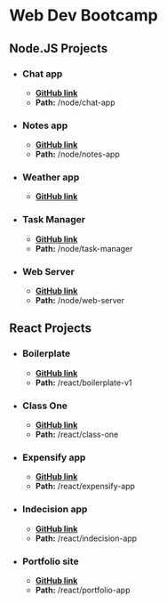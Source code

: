 # Web Dev Bootcamp


## Node.JS Projects
-   ### Chat app
    -   **[GitHub link](https://github.com/RobbyB97/web-dev-bootcamp/tree/master/node/chat-app)**
    -   **Path:** /node/chat-app

-   ### Notes app
    -   **[GitHub link](https://github.com/RobbyB97/web-dev-bootcamp/tree/master/node/notes-app)**
    -   **Path:** /node/notes-app

-   ### Weather app
    -   **[GitHub link](https://github.com/RobbyB97/web-dev-bootcamp/tree/master/node/weather-app)**

-   ### Task Manager
    -   **[GitHub link](https://github.com/RobbyB97/web-dev-bootcamp/tree/master/node/task-manager)**
    -   **Path:** /node/task-manager

-   ### Web Server
    -   **[GitHub link](https://github.com/RobbyB97/web-dev-bootcamp/tree/master/node/web-server)**
    -   **Path:** /node/web-server


## React Projects
-   ### Boilerplate
    -   **[GitHub link](https://github.com/RobbyB97/web-dev-bootcamp/tree/master/react/boilerplate-v1)**
    -   **Path:** /react/boilerplate-v1

-   ### Class One
    -   **[GitHub link](https://github.com/RobbyB97/web-dev-bootcamp/tree/master/react/class-one)**
    -   **Path:** /react/class-one

-   ### Expensify app
    -   **[GitHub link](https://github.com/RobbyB97/web-dev-bootcamp/tree/master/react/expensify-app)**
    -   **Path:** /react/expensify-app

-   ### Indecision app
    -   **[GitHub link](https://github.com/RobbyB97/web-dev-bootcamp/tree/master/react/indecision-app)**
    -   **Path:** /react/indecision-app

-   ### Portfolio site
    -   **[GitHub link](https://github.com/RobbyB97/web-dev-bootcamp/tree/master/react/portfolio-site)**
    -   **Path:** /react/portfolio-app